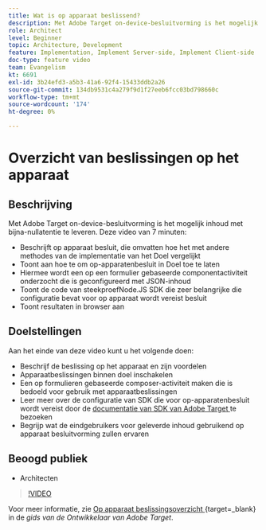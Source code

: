 ```yaml
---
title: Wat is op apparaat beslissend?
description: Met Adobe Target on-device-besluitvorming is het mogelijk inhoud met bijna-nullatentie te leveren. Bekijk deze video voor meer informatie over apparaatbeslissingen en hoe u deze kunt inschakelen.
role: Architect
level: Beginner
topic: Architecture, Development
feature: Implementation, Implement Server-side, Implement Client-side
doc-type: feature video
team: Evangelism
kt: 6691
exl-id: 3b24efd3-a5b3-41a6-92f4-15433ddb2a26
source-git-commit: 134db9531c4a279f9d1f27eeb6fcc03bd798660c
workflow-type: tm+mt
source-wordcount: '174'
ht-degree: 0%

---
```


# Overzicht van beslissingen op het apparaat

## Beschrijving

Met Adobe Target on-device-besluitvorming is het mogelijk inhoud met bijna-nullatentie te leveren. Deze video van 7 minuten:

* Beschrijft op apparaat besluit, die omvatten hoe het met andere methodes van de implementatie van het Doel vergelijkt
* Toont aan hoe te om op-apparatenbesluit in Doel toe te laten
* Hiermee wordt een op een formulier gebaseerde componentactiviteit onderzocht die is geconfigureerd met JSON-inhoud
* Toont de code van steekproefNode.JS SDK die zeer belangrijke die configuratie bevat voor op apparaat wordt vereist besluit
* Toont resultaten in browser aan

## Doelstellingen

Aan het einde van deze video kunt u het volgende doen:

* Beschrijf de beslissing op het apparaat en zijn voordelen
* Apparaatbeslissingen binnen doel inschakelen
* Een op formulieren gebaseerde composer-activiteit maken die is bedoeld voor gebruik met apparaatbeslissingen
* Leer meer over de configuratie van SDK die voor op-apparatenbesluit wordt vereist door de [ documentatie van SDK van Adobe Target ](https://experienceleague.adobe.com/en/docs/target-dev/developer/server-side/on-device-decisioning/overview) te bezoeken
* Begrijp wat de eindgebruikers voor geleverde inhoud gebruikend op apparaat besluitvorming zullen ervaren

## Beoogd publiek

* Architecten

>[!VIDEO](https://video.tv.adobe.com/v/329032/?quality=12)

Voor meer informatie, zie [ Op apparaat beslissingsoverzicht ](https://experienceleague.adobe.com/docs/target-dev/developer/server-side/on-device-decisioning/overview.html) {target=_blank} in de *gids van de Ontwikkelaar van Adobe Target*.
